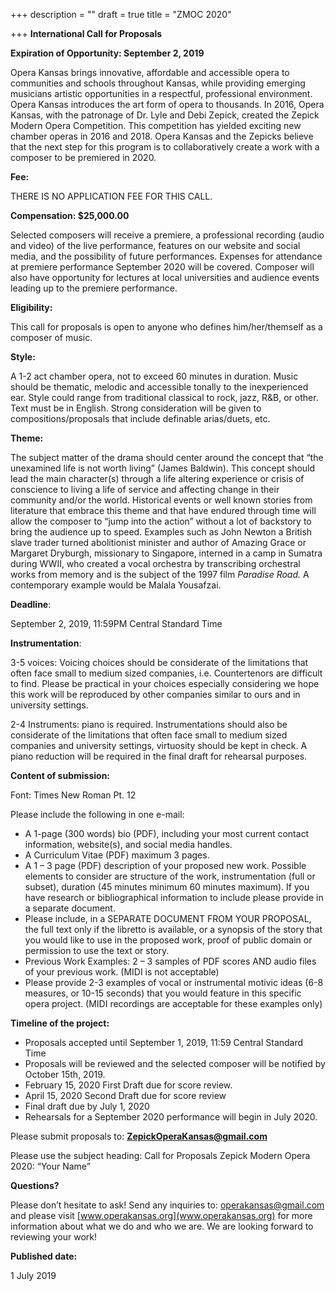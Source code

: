 +++
description = ""
draft = true
title = "ZMOC 2020"

+++
**International Call for Proposals**

**Expiration of Opportunity: September 2, 2019**

Opera Kansas brings innovative, affordable and accessible opera to communities and schools throughout Kansas, while providing emerging musicians artistic opportunities in a respectful, professional environment. Opera Kansas introduces the art form of opera to thousands. In 2016, Opera Kansas, with the patronage of Dr. Lyle and Debi Zepick, created the Zepick Modern Opera Competition. This competition has yielded exciting new chamber operas in 2016 and 2018. Opera Kansas and the Zepicks believe that the next step for this program is to collaboratively create a work with a composer to be premiered in 2020.

**Fee:**

THERE IS NO APPLICATION FEE FOR THIS CALL.

**Compensation: $25,000.00**

Selected composers will receive a premiere, a professional recording (audio and video) of the live performance, features on our website and social media, and the possibility of future performances. Expenses for attendance at premiere performance September 2020 will be covered. Composer will also have opportunity for lectures at local universities and audience events leading up to the premiere performance.

**Eligibility:**

This call for proposals is open to anyone who defines him/her/themself as a composer of music.

**Style:** 

A 1-2 act chamber opera, not to exceed 60 minutes in duration. Music should be thematic, melodic and accessible tonally to the inexperienced ear. Style could range from traditional classical to rock, jazz, R&B, or other. Text must be in English. Strong consideration will be given to compositions/proposals that include definable arias/duets, etc.

**Theme:** 

The subject matter of the drama should center around the concept that “the unexamined life is not worth living” (James Baldwin). This concept should lead the main character(s) through a life altering experience or crisis of conscience to living a life of service and affecting change in their community and/or the world. Historical events or well known stories from literature that embrace this theme and that have endured through time will allow the composer to “jump into the action” without a lot of backstory to bring the audience up to speed. Examples such as John Newton a British slave trader turned abolitionist minister and author of Amazing Grace or Margaret Dryburgh, missionary to Singapore, interned in a camp in Sumatra during WWII, who created a vocal orchestra by transcribing orchestral works from memory and is the subject of the 1997 film _Paradise Road._ A contemporary example would be Malala Yousafzai.

**Deadline**:

September 2, 2019, 11:59PM Central Standard Time

**Instrumentation**:

3-5 voices: Voicing choices should be considerate of the limitations that often face small to medium sized companies, i.e. Countertenors are difficult to find. Please be practical in your choices especially considering we hope this work will be reproduced by other companies similar to ours and in university settings.

2-4 Instruments: piano is required. Instrumentations should also be considerate of the limitations that often face small to medium sized companies and university settings, virtuosity should be kept in check. A piano reduction will be required in the final draft for rehearsal purposes.

  
**Content of submission:**

Font: Times New Roman Pt. 12

Please include the following in one e-mail:

* A 1-page (300 words) bio (PDF), including your most current contact information, website(s), and social media handles. 
* A Curriculum Vitae (PDF) maximum 3 pages.
* A 1 – 3 page (PDF) description of your proposed new work. Possible elements to consider are structure of the work, instrumentation (full or subset), duration (45 minutes minimum 60 minutes maximum). If you have research or bibliographical information to include please provide in a separate document. 
* Please include, in a SEPARATE DOCUMENT FROM YOUR PROPOSAL, the full text only if the libretto is available, or a synopsis of the story that you would like to use in the proposed work, proof of public domain or permission to use the text or story. 
* Previous Work Examples: 2 – 3 samples of PDF scores AND audio files of your previous work. (MIDI is not acceptable) 
* Please provide 2-3 examples of vocal or instrumental motivic ideas (6-8 measures, or 10-15 seconds) that you would feature in this specific opera project. (MIDI recordings are acceptable for these examples only) 

**Timeline of the project:**

* Proposals accepted until September 1, 2019, 11:59 Central Standard Time
* Proposals will be reviewed and the selected composer will be notified by October 15th, 2019. 
* February 15, 2020 First Draft due for score review. 
* April 15, 2020 Second Draft due for score review
* Final draft due by July 1, 2020
* Rehearsals for a September 2020 performance will begin in July 2020.

Please submit proposals to: **ZepickOperaKansas@gmail.com**

Please use the subject heading: Call for Proposals Zepick Modern Opera 2020: “Your Name”

**Questions?**

Please don’t hesitate to ask! Send any inquiries to: operakansas@gmail.com and please visit [www.operakansas.org](www.operakansas.org) for more information about what we do and who we are. We are looking forward to reviewing your work!

**Published date:**

1 July 2019